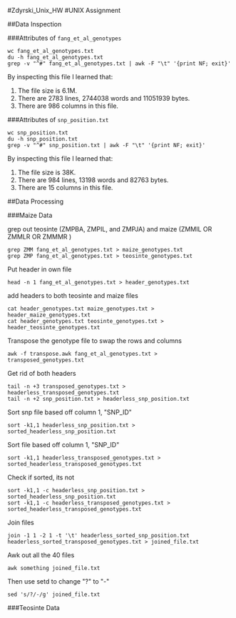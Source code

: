#Zdyrski_Unix_HW
#UNIX Assignment

##Data Inspection

###Attributes of `fang_et_al_genotypes`

```
wc fang_et_al_genotypes.txt
du -h fang_et_al_genotypes.txt
grep -v "^#" fang_et_al_genotypes.txt | awk -F "\t" '{print NF; exit}'
```

By inspecting this file I learned that:

1. The file size is 6.1M.
2. There are 2783 lines, 2744038 words and 11051939 bytes.
3. There are 986 columns in this file.

###Attributes of `snp_position.txt`

```
wc snp_position.txt
du -h snp_position.txt
grep -v "^#" snp_position.txt | awk -F "\t" '{print NF; exit}'
```

By inspecting this file I learned that:

1. The file size is 38K.
2. There are 984 lines, 13198 words and 82763 bytes.
3. There are 15 columns in this file.

##Data Processing

###Maize Data

grep out teosinte (ZMPBA, ZMPIL, and ZMPJA) and maize (ZMMIL OR ZMMLR OR ZMMMR )
```
grep ZMM fang_et_al_genotypes.txt > maize_genotypes.txt
grep ZMP fang_et_al_genotypes.txt > teosinte_genotypes.txt
```

Put header in own file
```
head -n 1 fang_et_al_genotypes.txt > header_genotypes.txt
```

add headers to both teosinte and maize files
```
cat header_genotypes.txt maize_genotypes.txt > header_maize_genotypes.txt
cat header_genotypes.txt teosinte_genotypes.txt > header_teosinte_genotypes.txt
```

Transpose the genotype file to swap the rows and columns

```
awk -f transpose.awk fang_et_al_genotypes.txt > transposed_genotypes.txt
```

Get rid of both headers
```
tail -n +3 transposed_genotypes.txt > headerless_transposed_genotypes.txt
tail -n +2 snp_position.txt > headerless_snp_position.txt
```

Sort snp file based off column 1, "SNP_ID"
```
sort -k1,1 headerless_snp_position.txt > sorted_headerless_snp_position.txt
```

Sort file based off column 1, "SNP_ID"
```
sort -k1,1 headerless_transposed_genotypes.txt > sorted_headerless_transposed_genotypes.txt
```

Check if sorted, its not
```
sort -k1,1 -c headerless_snp_position.txt > sorted_headerless_snp_position.txt
sort -k1,1 -c headerless_transposed_genotypes.txt > sorted_headerless_transposed_genotypes.txt
```

Join files
```
join -1 1 -2 1 -t '\t' headerless_sorted_snp_position.txt headerless_sorted_transposed_genotypes.txt > joined_file.txt
```

Awk out all the 40 files
```
awk something joined_file.txt
```
Then use setd to change "?" to "-"
```
sed 's/?/-/g' joined_file.txt

```
###Teosinte Data
